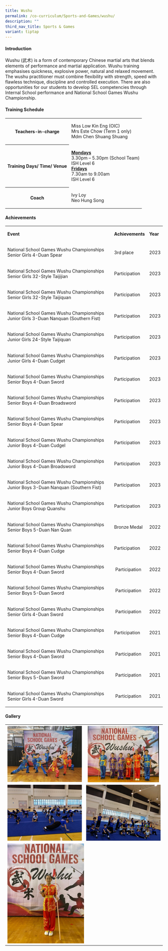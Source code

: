 ```yaml
---
title: Wushu
permalink: /co-curriculum/Sports-and-Games/wushu/
description: ""
third_nav_title: Sports & Games
variant: tiptap
---
```

<h4>Introduction</h4>
<p>Wushu (武术) is a form of contemporary Chinese martial arts that blends
elements of performance and martial application. Wushu training emphasises
quickness, explosive power, natural and relaxed movement. The wushu practitioner
must combine flexibility with strength, speed with flawless technique,
discipline and controlled execution. There are also opportunities for our
students to develop SEL competencies through Internal School performance
and National School Games Wushu Championship.</p>
<h4>Training Schedule</h4>
<table>
<tbody>
<tr>
<th rowspan="1" colspan="1">
<p>Teachers-in-charge</p>
</th>
<td rowspan="1" colspan="1">
<p>Miss Low Kin Eng (OIC)
<br>Mrs Este Chow (Term 1 only)
<br>Mdm Chen Shuang Shuang</p>
</td>
</tr>
<tr>
<th rowspan="1" colspan="1">
<p><strong>Training Days/ Time/ Venue</strong>
</p>
</th>
<td rowspan="1" colspan="1">
<p><strong><u>Mondays</u></strong><u><br></u>3.30pm – 5.30pm (School Team)
<br>ISH Level 6
<br><strong><u>Fridays</u></strong> 
<br>7.30am to 9.00am
<br>ISH Level 6
<br>
</p>
</td>
</tr>
<tr>
<th rowspan="1" colspan="1">
<p>Coach</p>
</th>
<td rowspan="1" colspan="1">
<p>Ivy Loy
<br>Neo Hung Song</p>
</td>
</tr>
</tbody>
</table>
<h4>Achievements</h4>
<table>
<tbody>
<tr>
<td rowspan="1" colspan="1">
<p><strong>Event</strong>
</p>
</td>
<td rowspan="1" colspan="1">
<p><strong>Achievements</strong>
</p>
</td>
<td rowspan="1" colspan="1">
<p><strong>Year</strong>
</p>
</td>
</tr>
<tr>
<td rowspan="1" colspan="1">
<p>National School Games Wushu Championships Senior Girls 4-Duan Spear</p>
</td>
<td rowspan="1" colspan="1">
<p>3rd place</p>
</td>
<td rowspan="1" colspan="1">
<p>2023</p>
</td>
</tr>
<tr>
<td rowspan="1" colspan="1">
<p>National School Games Wushu Championships Senior Girls 32-Style Taijijian</p>
</td>
<td rowspan="1" colspan="1">
<p>Participation</p>
</td>
<td rowspan="1" colspan="1">
<p>2023</p>
</td>
</tr>
<tr>
<td rowspan="1" colspan="1">
<p>National School Games Wushu Championships Senior Girls 32-Style Taijiquan</p>
</td>
<td rowspan="1" colspan="1">
<p>Participation</p>
</td>
<td rowspan="1" colspan="1">
<p>2023</p>
</td>
</tr>
<tr>
<td rowspan="1" colspan="1">
<p>National School Games Wushu Championships Junior Girls 3-Duan Nanquan
(Southern Fist)</p>
</td>
<td rowspan="1" colspan="1">
<p>Participation</p>
</td>
<td rowspan="1" colspan="1">
<p>2023</p>
</td>
</tr>
<tr>
<td rowspan="1" colspan="1">
<p>National School Games Wushu Championships Junior Girls 24-Style Taijiquan</p>
</td>
<td rowspan="1" colspan="1">
<p>Participation</p>
</td>
<td rowspan="1" colspan="1">
<p>2023</p>
</td>
</tr>
<tr>
<td rowspan="1" colspan="1">
<p>National School Games Wushu Championships Junior Girls 4-Duan Cudget</p>
</td>
<td rowspan="1" colspan="1">
<p>Participation</p>
</td>
<td rowspan="1" colspan="1">
<p>2023</p>
</td>
</tr>
<tr>
<td rowspan="1" colspan="1">
<p>National School Games Wushu Championships Senior Boys 4-Duan Sword</p>
</td>
<td rowspan="1" colspan="1">
<p>Participation</p>
</td>
<td rowspan="1" colspan="1">
<p>2023</p>
</td>
</tr>
<tr>
<td rowspan="1" colspan="1">
<p>National School Games Wushu Championships Senior Boys 4-Duan Broadsword</p>
</td>
<td rowspan="1" colspan="1">
<p>Participation</p>
</td>
<td rowspan="1" colspan="1">
<p>2023</p>
</td>
</tr>
<tr>
<td rowspan="1" colspan="1">
<p>National School Games Wushu Championships Senior Boys 4-Duan Spear</p>
</td>
<td rowspan="1" colspan="1">
<p>Participation</p>
</td>
<td rowspan="1" colspan="1">
<p>2023</p>
</td>
</tr>
<tr>
<td rowspan="1" colspan="1">
<p>National School Games Wushu Championships Junior Boys 4-Duan Cudgel</p>
</td>
<td rowspan="1" colspan="1">
<p>Participation</p>
</td>
<td rowspan="1" colspan="1">
<p>2023</p>
</td>
</tr>
<tr>
<td rowspan="1" colspan="1">
<p>National School Games Wushu Championships Junior Boys 4-Duan Broadsword</p>
</td>
<td rowspan="1" colspan="1">
<p>Participation</p>
</td>
<td rowspan="1" colspan="1">
<p>2023</p>
</td>
</tr>
<tr>
<td rowspan="1" colspan="1">
<p>National School Games Wushu Championships Junior Boys 3-Duan Nanquan (Southern
Fist)</p>
</td>
<td rowspan="1" colspan="1">
<p>Participation</p>
</td>
<td rowspan="1" colspan="1">
<p>2023</p>
</td>
</tr>
<tr>
<td rowspan="1" colspan="1">
<p>National School Games Wushu Championships Junior Boys Group Quanshu</p>
</td>
<td rowspan="1" colspan="1">
<p>Participation</p>
</td>
<td rowspan="1" colspan="1">
<p>2023</p>
</td>
</tr>
<tr>
<td rowspan="1" colspan="1">
<p>National School Games Wushu Championships Senior Boys 5-Duan Nan Quan</p>
</td>
<td rowspan="1" colspan="1">
<p>Bronze Medal</p>
</td>
<td rowspan="1" colspan="1">
<p>2022</p>
</td>
</tr>
<tr>
<td rowspan="1" colspan="1">
<p>National School Games Wushu Championships Senior Boys 4-Duan Cudge</p>
</td>
<td rowspan="1" colspan="1">
<p>Participation</p>
</td>
<td rowspan="1" colspan="1">
<p>2022</p>
</td>
</tr>
<tr>
<td rowspan="1" colspan="1">
<p>National School Games Wushu Championships Senior Boys 4-Duan Sword</p>
</td>
<td rowspan="1" colspan="1">
<p>&nbsp;Participation</p>
</td>
<td rowspan="1" colspan="1">
<p>2022</p>
</td>
</tr>
<tr>
<td rowspan="1" colspan="1">
<p>National School Games Wushu Championships Senior Boys 5-Duan Sword</p>
</td>
<td rowspan="1" colspan="1">
<p>&nbsp;Participation</p>
</td>
<td rowspan="1" colspan="1">
<p>2022</p>
</td>
</tr>
<tr>
<td rowspan="1" colspan="1">
<p>National School Games Wushu Championships Senior Girls 4-Duan Sword</p>
</td>
<td rowspan="1" colspan="1">
<p>&nbsp;Participation</p>
</td>
<td rowspan="1" colspan="1">
<p>2022</p>
</td>
</tr>
<tr>
<td rowspan="1" colspan="1">
<p>National School Games Wushu Championships Senior Boys 4-Duan Cudge</p>
</td>
<td rowspan="1" colspan="1">
<p>Participation</p>
</td>
<td rowspan="1" colspan="1">
<p>2021</p>
</td>
</tr>
<tr>
<td rowspan="1" colspan="1">
<p>National School Games Wushu Championships Senior Boys 4-Duan Sword</p>
</td>
<td rowspan="1" colspan="1">
<p>&nbsp;Participation</p>
</td>
<td rowspan="1" colspan="1">
<p>2021</p>
</td>
</tr>
<tr>
<td rowspan="1" colspan="1">
<p>National School Games Wushu Championships Senior Boys 5-Duan Sword</p>
</td>
<td rowspan="1" colspan="1">
<p>&nbsp;Participation</p>
</td>
<td rowspan="1" colspan="1">
<p>2021</p>
</td>
</tr>
<tr>
<td rowspan="1" colspan="1">
<p>National School Games Wushu Championships Senior Girls 4-Duan Sword</p>
</td>
<td rowspan="1" colspan="1">
<p>&nbsp;Participation</p>
</td>
<td rowspan="1" colspan="1">
<p>2021</p>
</td>
</tr>
</tbody>
</table>
<h4>Gallery</h4>
<table>
<tbody>
<tr>
<th rowspan="1" colspan="1">
<div class="isomer-image-wrapper">
<img style="width: 100%" height="auto" width="100%" alt="" src="/images/CCA/Wushu/Wushu_5.jpg">
</div>
</th>
<th rowspan="1" colspan="1">
<div class="isomer-image-wrapper">
<img style="width: 96%;" height="auto" width="100%" alt="" src="/images/CCA/Wushu/Wushu_4.jpg">
</div>
</th>
</tr>
<tr>
<td rowspan="1" colspan="1">
<div class="isomer-image-wrapper">
<img style="width: 100%" height="auto" width="100%" alt="" src="/images/CCA/Wushu/Wushu_3.jpg">
</div>
</td>
<td rowspan="1" colspan="1">
<div class="isomer-image-wrapper">
<img style="width: 100%" height="auto" width="100%" alt="" src="/images/CCA/Wushu/Wushu_1.jpg">
</div>
</td>
</tr>
<tr>
<td rowspan="1" colspan="2">
<div class="isomer-image-wrapper">
<img style="width: 50%;" height="auto" width="100%" alt="" src="/images/CCA/Wushu/Wushu_6.jpg">
</div>
</td>
</tr>
</tbody>
</table>
<p></p>